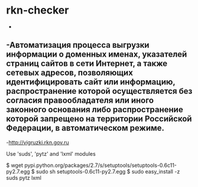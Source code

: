 # rkn-checker
 -
 -Автоматизация процесса выгрузки информации о доменных именах, указателей страниц сайтов в сети Интернет, а также сетевых адресов, позволяющих идентифицировать сайт или информацию, распространение которой осуществляется без согласия правообладателя или иного законного основания либо распространение которой запрещено на территории Российской Федерации, в автоматическом режиме.
 -
 -http://vigruzki.rkn.gov.ru

Use 'suds', 'pytz' and 'lxml' modules

$ wget pypi.python.org/packages/2.7/s/setuptools/setuptools-0.6c11-py2.7.egg
$ sudo sh setuptools-0.6c11-py2.7.egg
$ sudo easy_install -z suds pytz lxml